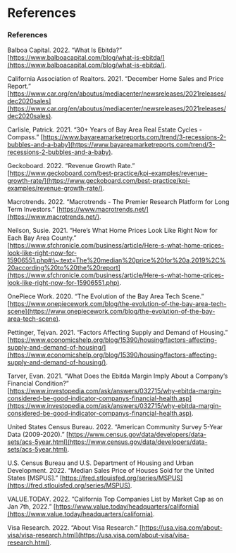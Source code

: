 # References

### References

Balboa Capital. 2022. “What Is Ebitda?” [https://www.balboacapital.com/blog/what-is-ebitda/](https://www.balboacapital.com/blog/what-is-ebitda/).

California Association of Realtors. 2021. “December Home Sales and Price Report.” [https://www.car.org/en/aboutus/mediacenter/newsreleases/2021releases/dec2020sales](https://www.car.org/en/aboutus/mediacenter/newsreleases/2021releases/dec2020sales).

Carlisle, Patrick. 2021. “30+ Years of Bay Area Real Estate Cycles - Compass.” [https://www.bayareamarketreports.com/trend/3-recessions-2-bubbles-and-a-baby](https://www.bayareamarketreports.com/trend/3-recessions-2-bubbles-and-a-baby).

Geckoboard. 2022. “Revenue Growth Rate.” [https://www.geckoboard.com/best-practice/kpi-examples/revenue-growth-rate/](https://www.geckoboard.com/best-practice/kpi-examples/revenue-growth-rate/).

Macrotrends. 2022. “Macrotrends - The Premier Research Platform for Long Term Investors.” [https://www.macrotrends.net/](https://www.macrotrends.net/).

Neilson, Susie. 2021. “Here’s What Home Prices Look Like Right Now for Each Bay Area County.” [https://www.sfchronicle.com/business/article/Here-s-what-home-prices-look-like-right-now-for-15906551.php#:\~:text=The%20median%20price%20for%20a,2019%2C%20according%20to%20the%20report](https://www.sfchronicle.com/business/article/Here-s-what-home-prices-look-like-right-now-for-15906551.php).

OnePiece Work. 2020. “The Evolution of the Bay Area Tech Scene.” [https://www.onepiecework.com/blog/the-evolution-of-the-bay-area-tech-scene](https://www.onepiecework.com/blog/the-evolution-of-the-bay-area-tech-scene).

Pettinger, Tejvan. 2021. “Factors Affecting Supply and Demand of Housing.” [https://www.economicshelp.org/blog/15390/housing/factors-affecting-supply-and-demand-of-housing/](https://www.economicshelp.org/blog/15390/housing/factors-affecting-supply-and-demand-of-housing/).

Tarver, Evan. 2021. “What Does the Ebitda Margin Imply About a Company’s Financial Condition?” [https://www.investopedia.com/ask/answers/032715/why-ebitda-margin-considered-be-good-indicator-companys-financial-health.asp](https://www.investopedia.com/ask/answers/032715/why-ebitda-margin-considered-be-good-indicator-companys-financial-health.asp).

United States Census Bureau. 2022. “American Community Survey 5-Year Data (2009-2020).” [https://www.census.gov/data/developers/data-sets/acs-5year.html](https://www.census.gov/data/developers/data-sets/acs-5year.html).

U.S. Census Bureau and U.S. Department of Housing and Urban Development. 2022. “Median Sales Price of Houses Sold for the United States \[MSPUS].” [https://fred.stlouisfed.org/series/MSPUS](https://fred.stlouisfed.org/series/MSPUS).

VALUE.TODAY. 2022. “California Top Companies List by Market Cap as on Jan 7th, 2022.” [https://www.value.today/headquarters/california](https://www.value.today/headquarters/california).

Visa Research. 2022. “About Visa Research.” [https://usa.visa.com/about-visa/visa-research.html](https://usa.visa.com/about-visa/visa-research.html).
